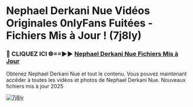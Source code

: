 # Nephael Derkani Nue Vidéos Originales 0nlyFans Fuitées - Fichiers Mis à Jour ! (7j8ly)

<h3>🔴 CLIQUEZ ICI 🌐==►► <a href="https://tinyurl.com/2pmr4ezf" rel="nofollow">Nephael Derkani Nue Fichiers Mis à Jour</a></h3>

Obtenez Nephael Derkani Nue et tout le contenu. Vous pouvez maintenant accéder à toutes les vidéos et photos de Nephael Derkani Nue. Nouveaux fichiers mis à jour 2025

[![7j8ly](https://i.imgur.com/6SNvagu.gif)](https://tinyurl.com/2pmr4ezf)
